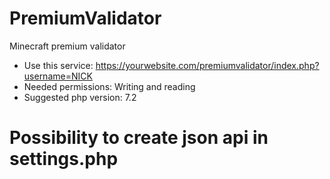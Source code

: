 # PremiumValidator
Minecraft premium validator
* Use this service: https://yourwebsite.com/premiumvalidator/index.php?username=NICK
* Needed permissions: Writing and reading
* Suggested php version: 7.2
# Possibility to create json api in settings.php
